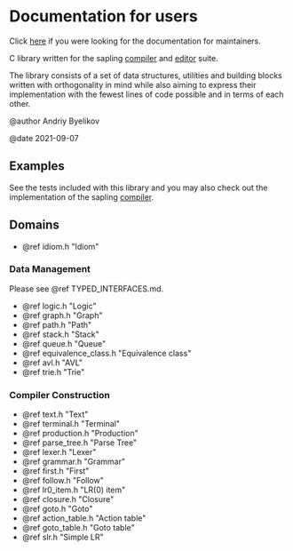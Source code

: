 # Documentation for users

Click [here](../../maintainers/html/index.html) if you were looking for the
documentation for maintainers.

C library written for the sapling
[compiler](https://github.com/andriybyelikov/sapling) and
[editor](https://github.com/andriybyelikov/sapling-gui) suite.

The library consists of a set of data structures, utilities and building blocks
written with orthogonality in mind while also aiming to express their
implementation with the fewest lines of code possible and in terms of each
other.

@author Andriy Byelikov

@date 2021-09-07


## Examples

See the tests included with this library and you may also check out the
implementation of the sapling [compiler](https://github.com/andriybyelikov/sapling).

## Domains

- @ref idiom.h "Idiom"

### Data Management

Please see @ref TYPED_INTERFACES.md.

- @ref logic.h "Logic"
- @ref graph.h "Graph"
- @ref path.h "Path"
- @ref stack.h "Stack"
- @ref queue.h "Queue"
- @ref equivalence_class.h "Equivalence class"
- @ref avl.h "AVL"
- @ref trie.h "Trie"

### Compiler Construction

- @ref text.h "Text"
- @ref terminal.h "Terminal"
- @ref production.h "Production"
- @ref parse_tree.h "Parse Tree"
- @ref lexer.h "Lexer"
- @ref grammar.h "Grammar"
- @ref first.h "First"
- @ref follow.h "Follow"
- @ref lr0_item.h "LR(0) item"
- @ref closure.h "Closure"
- @ref goto.h "Goto"
- @ref action_table.h "Action table"
- @ref goto_table.h "Goto table"
- @ref slr.h "Simple LR"
